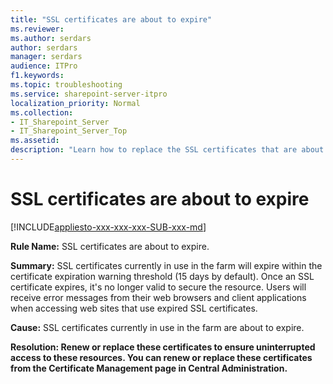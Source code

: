 ```yaml
---
title: "SSL certificates are about to expire"
ms.reviewer: 
ms.author: serdars
author: serdars
manager: serdars
audience: ITPro
f1.keywords:
ms.topic: troubleshooting
ms.service: sharepoint-server-itpro
localization_priority: Normal
ms.collection:
- IT_Sharepoint_Server
- IT_Sharepoint_Server_Top
ms.assetid:
description: "Learn how to replace the SSL certificates that are about to expire."
---
```


# SSL certificates are about to expire

[!INCLUDE[appliesto-xxx-xxx-xxx-SUB-xxx-md](../includes/appliesto-xxx-xxx-xxx-SUB-xxx-md.md)] 

 **Rule Name:** SSL certificates are about to expire.
  
 **Summary:** SSL certificates currently in use in the farm will expire within the certificate expiration warning threshold (15 days by default). Once an SSL certificate expires, it's no longer valid to secure the resource. Users will receive error messages from their web browsers and client applications when accessing web sites that use expired SSL certificates.
  
 **Cause:** SSL certificates currently in use in the farm are about to expire.
  
 **Resolution: Renew or replace these certificates to ensure uninterrupted access to these resources. You can renew or replace these certificates from the Certificate Management page in Central Administration.**
